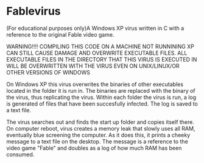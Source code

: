 # Fablevirus
(For educational purposes only)A Windows XP virus written in C with a reference to the original Fable video game.


WARNING!!!! COMPILING THIS CODE ON A MACHINE NOT RUNNINING XP CAN STILL CAUSE DAMAGE AND OVERWRITE EXECUTABLE FILES.
ALL EXECUTABLE FILES IN THE DIRECTORY THAT THIS VIRUS IS EXECUTED IN WILL BE OVERWRITTEN WITH THE VIRUS EVEN ON UNIX/LINUX/OR OTHER VERSIONS OF WINDOWS

On Windows XP this virus overwrites the binaries of other executables located in the folder it is run in. The binaries are replaced with the binary of the virus, thus replicating the virus. Within each folder the virus is run, a log is generated of files that have been succesfully infected. The log is saved to a text file.


The virus searches out and finds the start up folder and copies itself there. On computer reboot, virus creates a memory leak that slowly uses all RAM, 
eventually blue screening the computer. As it does this, it prints a cheeky message to a text file on the desktop. The message is a reference to the video game "Fable" and doubles as a log of how much RAM has been consumed.




